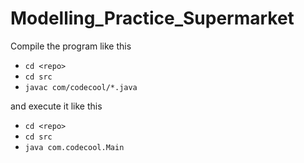 # Modelling_Practice_Supermarket

Compile the program like this

* `cd <repo>`
* `cd src`
* `javac com/codecool/*.java`

and execute it like this

* `cd <repo>`
* `cd src`
* `java com.codecool.Main`

